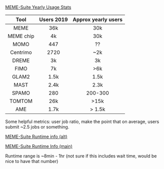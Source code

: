 [MEME-Suite Yearly Usage Stats](https://memesuite.bitbucket.io/usage_plots/MAIN-YEARLY-usage-report.pdf)

| Tool | Users 2019 | Approx yearly users |
|:---:|:---:|:-----:|
| MEME     | 36k  | 30k | (>14k runs / year)
| MEME chip| 4k   | 30k | (>17k runs / year)
| MOMO     | 447  | ?? |
| Centrimo | 2720 | ~2k |
| DREME    | 3k   | 3k | (>8k runs / year)
| FIMO     | 7k   | >6k| (>30k runs /year)
| GLAM2    | 1.5k | 1.5k |
| MAST     | 2.4k | 2.3k |
| SPAMO    | 280  | 200-300 |
| TOMTOM   | 26k  | >15k | (>70k runs / year)
| AME      | 1.7k | > 1.5k | (>10k runs/year)

Some helpful metrics: user job ratio, make the point that on average, users submit ~2.5 jobs or something.

[MEME-Suite Runtime info (alt)](http://alternate.meme-suite.org/opal2/dashboard?command=statistics&startDate=05%2F05%2F20&endDate=05%2F27%2F20&servicesName=AME&servicesName=DREME&servicesName=FIMO&servicesName=MEME&servicesName=TOMTOM)

[MEME-Suite Runtime Info (main)](http://meme-suite.org/opal2/dashboard?command=statistics&startDate=05%2F05%2F20&endDate=05%2F27%2F20&servicesName=AME&servicesName=DREME&servicesName=FIMO&servicesName=TOMTOM)

Runtime range is ~8min - 1hr (not sure if this includes wait time, would be nice to have that number)
